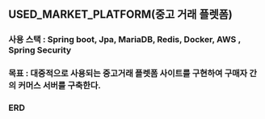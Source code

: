 
## USED_MARKET_PLATFORM(중고 거래 플렛폼)

### 사용 스택 : Spring boot, Jpa, MariaDB, Redis, Docker, AWS , Spring Security
### 목표 : 대중적으로 사용되는 중고거래 플렛폼 사이트를 구현하여 구매자 간의 커머스 서버를 구축한다.


### ERD